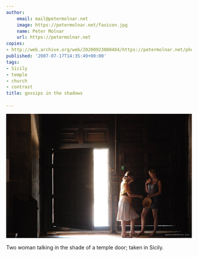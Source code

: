 ```yaml
---
author:
    email: mail@petermolnar.net
    image: https://petermolnar.net/favicon.jpg
    name: Peter Molnar
    url: https://petermolnar.net
copies:
- http://web.archive.org/web/20200923080404/https://petermolnar.net/photo/gossips-in-the-shadows/
published: '2007-07-17T14:35:49+00:00'
tags:
- Sicily
- temple
- church
- contrast
title: gossips in the shadows

---
```


![](./gossips-in-the-shadows.jpg)

Two woman talking in the shade of a temple door; taken in Sicily.